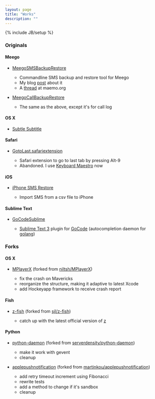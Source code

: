 ```yaml
---
layout: page
title: "Works"
description: ""
---
```

{% include JB/setup %}

### Originals ###

#### Meego ####

- [MeegoSMSBackupRestore](https://github.com/wwwjfy/MeegoSMSBackupRestore)

  - Commandline SMS backup and restore tool for Meego
  - My blog [post](/2012/03/21/sms-backup-and-restore-on-meego/) about it
  - A [thread](http://talk.maemo.org/showthread.php?t=83166) at maemo.org

- [MeegoCallBackupRestore](https://github.com/wwwjfy/MeegoCallBackupRestore)

  - The same as the above, except it's for call log

#### OS X ####

- [Subtle Subtitle](/2013/11/04/subtle-subtitle-for-itunes)

#### Safari ####


- [GotoLast.safariextension](https://github.com/wwwjfy/GotoLast.safariextension/blob/master/Listen.js)

  - Safari extension to go to last tab by pressing Alt-9
  - Abandoned. I use [Keyboard Maestro](http://keyboardmaestro.com) now


#### iOS ####

- [iPhone SMS Restore](https://github.com/wwwjfy/iPhoneSMSBackupRestore)

  - Import SMS from a csv file to iPhone


#### Sublime Text ####

- [GoCodeSublime](https://github.com/wwwjfy/GoCodeSublime)

  - [Sublime Text 3](https://github.com/wwwjfy/GoCodeSublime) plugin for [GoCode](https://github.com/nsf/gocode) (autocompletion daemon for [golang](http://golang.org))

### Forks ###

#### OS X ####

- [MPlayerX](https://github.com/wwwjfy/MPlayerX) (forked from [niltsh/MPlayerX](https://github.com/niltsh/MPlayerX))

	- fix the crash on Mavericks
	- reorganize the structure, making it adaptive to latest Xcode
	- add Hockeyapp framework to receive crash report

#### Fish ####

- [z-fish](https://github.com/wwwjfy/z-fish/) (forked from [sjl/z-fish](https://github.com/sjl/z-fish))

	- catch up with the latest official version of [z](https://github.com/rupa/z)

#### Python ####

- [python-daemon](https://github.com/wwwjfy/python-daemon/) (forked from [serverdensity/python-daemon](https://github.com/serverdensity/python-daemon))

	- make it work with gevent
	- cleanup

- [applepushnotification](https://github.com/wwwjfy/applepushnotification/) (forked from [martinkou/applepushnotification](https://github.com/martinkou/applepushnotification))

	- add retry timeout increment using Fibonacci
	- rewrite tests
	- add a method to change if it's sandbox
	- cleanup
